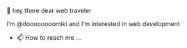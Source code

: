 👋 hey there dear web traveler 

I’m @doooooooomiki and I’m interested in web development
- 📫 How to reach me ...

<!---
doooooooomiki/doooooooomiki is a ✨ special ✨ repository because its `README.md` (this file) appears on your GitHub profile.
You can click the Preview link to take a look at your changes.
--->
